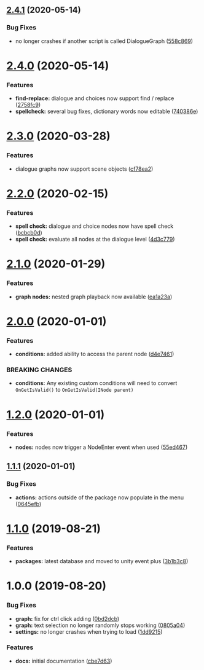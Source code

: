 ## [2.4.1](https://github.com/ashblue/fluid-dialogue/compare/v2.4.0...v2.4.1) (2020-05-14)


### Bug Fixes

* no longer crashes if another script is called DialogueGraph ([558c869](https://github.com/ashblue/fluid-dialogue/commit/558c869))

# [2.4.0](https://github.com/ashblue/fluid-dialogue/compare/v2.3.0...v2.4.0) (2020-05-14)


### Features

* **find-replace:** dialogue and choices now support find / replace ([2758fc9](https://github.com/ashblue/fluid-dialogue/commit/2758fc9))
* **spellcheck:** several bug fixes, dictionary words now editable ([740386e](https://github.com/ashblue/fluid-dialogue/commit/740386e))

# [2.3.0](https://github.com/ashblue/fluid-dialogue/compare/v2.2.0...v2.3.0) (2020-03-28)


### Features

* dialogue graphs now support scene objects ([cf78ea2](https://github.com/ashblue/fluid-dialogue/commit/cf78ea2))

# [2.2.0](https://github.com/ashblue/fluid-dialogue/compare/v2.1.0...v2.2.0) (2020-02-15)


### Features

* **spell check:** dialogue and choice nodes now have spell check ([bcbcb0d](https://github.com/ashblue/fluid-dialogue/commit/bcbcb0d))
* **spell check:** evaluate all nodes at the dialogue level ([4d3c779](https://github.com/ashblue/fluid-dialogue/commit/4d3c779))

# [2.1.0](https://github.com/ashblue/fluid-dialogue/compare/v2.0.0...v2.1.0) (2020-01-29)


### Features

* **graph nodes:** nested graph playback now available ([ea1a23a](https://github.com/ashblue/fluid-dialogue/commit/ea1a23a))

# [2.0.0](https://github.com/ashblue/fluid-dialogue/compare/v1.2.0...v2.0.0) (2020-01-01)


### Features

* **conditions:** added ability to access the parent node ([d4e7461](https://github.com/ashblue/fluid-dialogue/commit/d4e7461))


### BREAKING CHANGES

* **conditions:** Any existing custom conditions will need to convert `OnGetIsValid()` to
`OnGetIsValid(INode parent)`

# [1.2.0](https://github.com/ashblue/fluid-dialogue/compare/v1.1.1...v1.2.0) (2020-01-01)


### Features

* **nodes:** nodes now trigger a NodeEnter event when used ([55ed467](https://github.com/ashblue/fluid-dialogue/commit/55ed467))

## [1.1.1](https://github.com/ashblue/fluid-dialogue/compare/v1.1.0...v1.1.1) (2020-01-01)


### Bug Fixes

* **actions:** actions outside of the package now populate in the menu ([0645efb](https://github.com/ashblue/fluid-dialogue/commit/0645efb))

# [1.1.0](https://github.com/ashblue/fluid-dialogue/compare/v1.0.0...v1.1.0) (2019-08-21)


### Features

* **packages:** latest database and moved to unity event plus ([3b1b3c8](https://github.com/ashblue/fluid-dialogue/commit/3b1b3c8))

# 1.0.0 (2019-08-20)


### Bug Fixes

* **graph:** fix for ctrl click adding ([0bd2dcb](https://github.com/ashblue/fluid-dialogue/commit/0bd2dcb))
* **graph:** text selection no longer randomly stops working ([0805a04](https://github.com/ashblue/fluid-dialogue/commit/0805a04))
* **settings:** no longer crashes when trying to load ([1dd9215](https://github.com/ashblue/fluid-dialogue/commit/1dd9215))


### Features

* **docs:** initial documentation ([cbe7d63](https://github.com/ashblue/fluid-dialogue/commit/cbe7d63))
